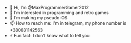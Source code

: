 - 👋 Hi, I’m @MaxProgrammerGamer2012
- 👀 I’m interested in programming and retro games
- 🌱 I’m making my pseudo-OS
- 📫 How to reach me: I'm in telegram, my phone number is +380631142563
- ⚡ Fun fact: I don't know what to tell you

<!---
MaxProgrammerGamer2012/MaxProgrammerGamer2012 is a ✨ special ✨ repository because its `README.md` (this file) appears on your GitHub profile.
You can click the Preview link to take a look at your changes.
--->
